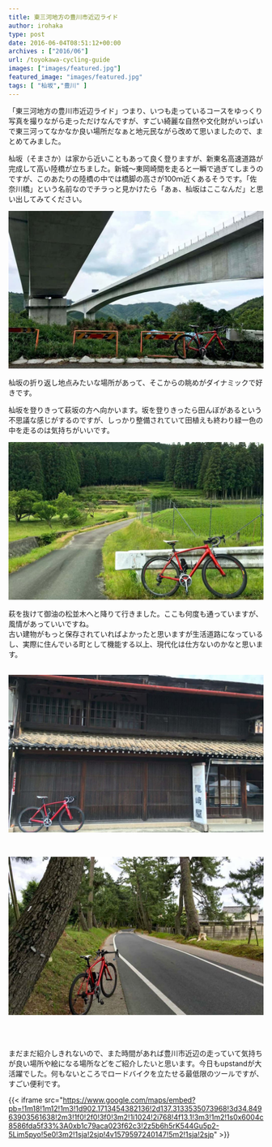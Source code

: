 ```yaml
---
title: 東三河地方の豊川市近辺ライド
author: irohaka
type: post
date: 2016-06-04T08:51:12+00:00
archives : ["2016/06"]
url: /toyokawa-cycling-guide
images: ["images/featured.jpg"]
featured_image: "images/featured.jpg"
tags: [ "杣坂","豊川" ]
---
```


「東三河地方の豊川市近辺ライド」つまり、いつも走っているコースをゆっくり写真を撮りながら走っただけなんですが、すごい綺麗な自然や文化財がいっぱいで東三河ってなかなか良い場所だなぁと地元民ながら改めて思いましたので、まとめてみました。
  
杣坂（そまさか）は家から近いこともあって良く登りますが、新東名高速道路が完成して高い陸橋が立ちました。新城〜東岡崎間を走ると一瞬で過ぎてしまうのですが、このあたりの陸橋の中では橋脚の高さが100ｍ近くあるそうです。「佐奈川橋」という名前なのでチラっと見かけたら「あぁ、杣坂はここなんだ」と思い出してみてください。

![新東名高速道路「佐奈川橋」](images/20160604-01.jpg)  


杣坂の折り返し地点みたいな場所があって、そこからの眺めがダイナミックで好きです。
  
杣坂を登りきって萩坂の方へ向かいます。坂を登りきったら田んぼがあるという不思議な感じがするのですが、しっかり整備されていて田植えも終わり緑一色の中を走るのは気持ちがいいです。

![杣坂から萩へと続く道。緑が鮮やかです。](images/20160604-02.jpg)  


萩を抜けて御油の松並木へと降りて行きました。ここも何度も通っていますが、風情があっていいですね。  
古い建物がもっと保存されていればよかったと思いますが生活道路になっているし、実際に住んでいる町として機能する以上、現代化は仕方ないのかなと思います。  
<br>

![御油の「尾崎屋」。曲げ物屋さんとして今も残っています。](images/20160604-03.jpg)  

<br>

![御油に残る旧東海道の松並木](images/20160604-04.jpg)  

<br>
&nbsp;  

まだまだ紹介しきれないので、また時間があれば豊川市近辺の走っていて気持ちが良い場所や絵になる場所などをご紹介したいと思います。今日もupstandが大活躍でした。何もないところでロードバイクを立たせる最低限のツールですが、すごい便利です。

{{< iframe src="https://www.google.com/maps/embed?pb=!1m18!1m12!1m3!1d902.1713454382136!2d137.3133535073968!3d34.84963903561638!2m3!1f0!2f0!3f0!3m2!1i1024!2i768!4f13.1!3m3!1m2!1s0x6004c8586fda5f33%3A0xb1c79aca023f62c3!2z5b6h5rK544Gu5p2-5Lim5pyo!5e0!3m2!1sja!2sjp!4v1579597240147!5m2!1sja!2sjp" >}}
